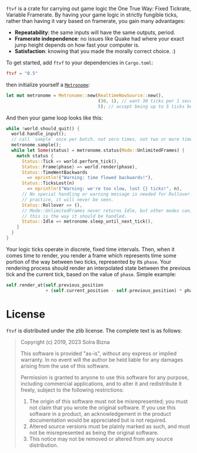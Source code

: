 `ftvf` is a crate for carrying out game logic the One True Way: Fixed
Tickrate, Variable Framerate. By having your game logic in strictly
fungible ticks, rather than having it vary based on framerate, you gain
many advantages:

- **Repeatability**: the same inputs will have the same outputs, period.
- **Framerate independence**: no issues like Quake had where your exact
jump height depends on how fast your computer is.
- **Satisfaction**: knowing that you made the morally correct choice. :)

To get started, add `ftvf` to your dependencies in `Cargo.toml`:

```toml
ftvf = "0.5"
```

then initialize yourself a [`Metronome`](struct.Metronome.html):

```rust
let mut metronome = Metronome::new(RealtimeNowSource::new(),
                                   (30, 1), // want 30 ticks per 1 second
                                   5); // accept being up to 5 ticks behind
```

And then your game loop looks like this:

```rust
while !world.should_quit() {
  world.handle_input();
  // call `sample` once per batch. not zero times, not two or more times!
  metronome.sample();
  while let Some(status) = metronome.status(Mode::UnlimitedFrames) {
    match status {
      Status::Tick => world.perform_tick(),
      Status::Frame{phase} => world.render(phase),
      Status::TimeWentBackwards
        => eprintln!("Warning: time flowed backwards!"),
      Status::TicksLost(n)
        => eprintln!("Warning: we're too slow, lost {} ticks!", n),
      // No special handling or warning message is needed for Rollover. In
      // practice, it will never be seen.
      Status::Rollover => (),
      // Mode::UnlimitedFrames never returns Idle, but other modes can, and
      // this is the way it should be handled.
      Status::Idle => metronome.sleep_until_next_tick(),
    }
  }
}
```

Your logic ticks operate in discrete, fixed time intervals. Then, when it
comes time to render, you render a frame which represents time some portion
of the way between two ticks, represented by its `phase`. Your rendering
process should render an interpolated state between the previous tick and
the current tick, based on the value of `phase`. Simple example:

```rust
self.render_at(self.previous_position
               + (self.current_position - self.previous_position) * phase);
```

# License

`ftvf` is distributed under the zlib license. The complete text is as
follows:

> Copyright (c) 2019, 2023 Solra Bizna
> 
> This software is provided "as-is", without any express or implied
> warranty. In no event will the author be held liable for any damages
> arising from the use of this software.
> 
> Permission is granted to anyone to use this software for any purpose,
> including commercial applications, and to alter it and redistribute it
> freely, subject to the following restrictions:
> 
> 1. The origin of this software must not be misrepresented; you must not
> claim that you wrote the original software. If you use this software in a
> product, an acknowledgement in the product documentation would be
> appreciated but is not required.
> 2. Altered source versions must be plainly marked as such, and must not
> be misrepresented as being the original software.
> 3. This notice may not be removed or altered from any source
> distribution.
